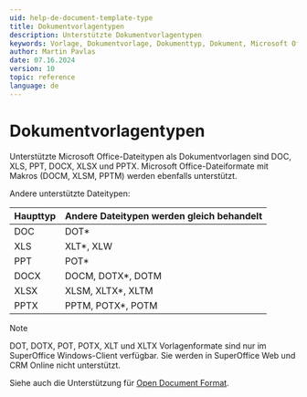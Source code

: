 ```yaml
---
uid: help-de-document-template-type
title: Dokumentvorlagentypen
description: Unterstützte Dokumentvorlagentypen
keywords: Vorlage, Dokumentvorlage, Dokumenttyp, Dokument, Microsoft Office, Microsoft 365, DOC, DOCX, XLS, XLSX, PPT, PPTX
author: Martin Pavlas
date: 07.16.2024
version: 10
topic: reference
language: de
---
```


# Dokumentvorlagentypen

Unterstützte Microsoft Office-Dateitypen als Dokumentvorlagen sind DOC, XLS, PPT, DOCX, XLSX und PPTX. Microsoft Office-Dateiformate mit Makros (DOCM, XLSM, PPTM) werden ebenfalls unterstützt.

Andere unterstützte Dateitypen:

| Haupttyp | Andere Dateitypen werden gleich behandelt |
| ---|---|
| DOC | DOT* |
| XLS | XLT*, XLW |
| PPT | POT* |
| DOCX | DOCM, DOTX*, DOTM |
| XLSX | XLSM, XLTX*, XLTM |
| PPTX | PPTM, POTX*, POTM |

> [!NOTE]
> DOT, DOTX, POT, POTX, XLT und XLTX Vorlagenformate sind nur im SuperOffice Windows-Client verfügbar. Sie werden in SuperOffice Web und CRM Online nicht unterstützt.

Siehe auch die Unterstützung für [Open Document Format][1].

<!-- Referenced links -->
[1]: ../../odf.md
